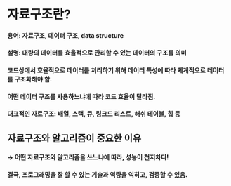 # 자료구조란?
#### 용어: 자료구조, 데이터 구조, data structure
#### 설명: 대량의 데이터를 효율적으로 관리할 수 있는 데이터의 구조를 의미
#### 코드상에서 효율적으로 데이터를 처리하기 위해 데이터 특성에 따라 체계적으로 데이터를 구조화해야 함.
#### 어떤 데이터 구조를 사용하느냐에 따라 코드 효율이 달라짐.
#### 대표적인 자료구조: 배열, 스택, 큐, 링크드 리스트, 해쉬 테이블, 힙 등   
   
## 자료구조와 알고리즘이 중요한 이유
#### → 어떤 자료구조와 알고리즘을 쓰느냐에 따라, 성능이 천지차다!
#### 결국, 프로그래밍을 잘 할 수 있는 기술과 역량을 익히고, 검증할 수 있음.
